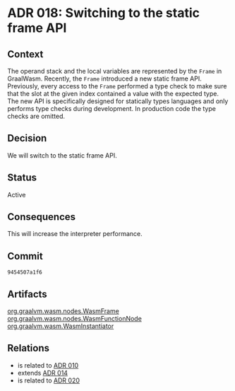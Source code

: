 # ADR 018: Switching to the static frame API

## Context

The operand stack and the local variables are represented by the `Frame` in GraalWasm.
Recently, the `Frame` introduced a new static frame API.
Previously, every access to the `Frame` performed a type check to make sure that the slot at the given index contained a value with the expected type.
The new API is specifically designed for statically types languages and only performs type checks during development.
In production code the type checks are omitted.

## Decision

We will switch to the static frame API.

## Status

Active

## Consequences

This will increase the interpreter performance.

## Commit

`9454507a1f6`

## Artifacts

[org.graalvm.wasm.nodes.WasmFrame](../../src/org.graalvm.wasm/src/org/graalvm/wasm/nodes/WasmFrame.java)
[org.graalvm.wasm.nodes.WasmFunctionNode](../../src/org.graalvm.wasm/src/org/graalvm/wasm/nodes/WasmFunctionNode.java)
[org.graalvm.wasm.WasmInstantiator](../../src/org.graalvm.wasm/src/org/graalvm/wasm/WasmInstantiator.java)

## Relations

- is related to [ADR 010](./adr-010.md)
- extends [ADR 014](./adr-014.md)
- is related to [ADR 020](./adr-020.md)